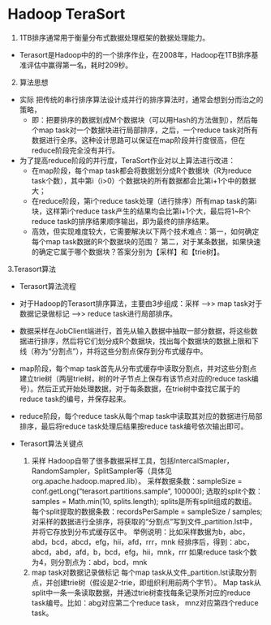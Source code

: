 # Hadoop TeraSort

1.  1TB排序通常用于衡量分布式数据处理框架的数据处理能力。
  * Terasort是Hadoop中的的一个排序作业，在2008年，Hadoop在1TB排序基准评估中赢得第一名，耗时209秒。

2. 算法思想
  * 实际 把传统的串行排序算法设计成并行的排序算法时，通常会想到分而治之的策略，
    * 即：把要排序的数据划成M个数据块（可以用Hash的方法做到），然后每个map task对一个数据块进行局部排序，之后，一个reduce task对所有数据进行全序。这种设计思路可以保证在map阶段并行度很高，但在reduce阶段完全没有并行。
  * 为了提高reduce阶段的并行度，TeraSort作业对以上算法进行改进：
    * 在map阶段，每个map task都会将数据划分成R个数据块（R为reduce task个数），其中第i（i>0）个数据块的所有数据都会比第i+1个中的数据大；
    * 在reduce阶段，第i个reduce task处理（进行排序）所有map task的第i块，这样第i个reduce task产生的结果均会比第i+1个大，最后将1~R个reduce task的排序结果顺序输出，即为最终的排序结果。
    * 高效，但实现难度较大，它需要解决以下两个技术难点：第一，如何确定每个map task数据的R个数据块的范围？ 第二，对于某条数据，如果快速的确定它属于哪个数据块？答案分别为【采样】和【trie树】。

3.Terasort算法
  * Terasort算法流程
  * 对于Hadoop的Terasort排序算法，主要由3步组成：采样 –>> map task对于数据记录做标记 –>> reduce task进行局部排序。
  * 数据采样在JobClient端进行，首先从输入数据中抽取一部分数据，将这些数据进行排序，然后将它们划分成R个数据块，找出每个数据块的数据上限和下线（称为“分割点”），并将这些分割点保存到分布式缓存中。
  * map阶段，每个map task首先从分布式缓存中读取分割点，并对这些分割点建立trie树（两层trie树，树的叶子节点上保存有该节点对应的reduce task编号）。然后正式开始处理数据，对于每条数据，在trie树中查找它属于的reduce task的编号，并保存起来。
  * reduce阶段，每个reduce task从每个map task中读取其对应的数据进行局部排序，最后将reduce task处理后结果按reduce task编号依次输出即可。

* Terasort算法关键点
  1. 采样
Hadoop自带了很多数据采样工具，包括IntercalSmapler，RandomSampler，SplitSampler等（具体见org.apache.hadoop.mapred.lib）。
采样数据条数：sampleSize = conf.getLong(“terasort.partitions.sample”, 100000);
选取的split个数：samples = Math.min(10, splits.length); splits是所有split组成的数组。
每个split提取的数据条数：recordsPerSample = sampleSize / samples;
对采样的数据进行全排序，将获取的“分割点”写到文件_partition.lst中，并将它存放到分布式缓存区中。
举例说明：比如采样数据为b，abc，abd，bcd，abcd，efg，hii，afd，rrr，mnk
经排序后，得到：abc，abcd，abd，afd，b，bcd，efg，hii，mnk，rrr
如果reduce task个数为4，则分割点为：abd，bcd，mnk
  2. map task对数据记录做标记
每个map task从文件_partition.lst读取分割点，并创建trie树（假设是2-trie，即组织利用前两个字节）。
Map task从split中一条一条读取数据，并通过trie树查找每条记录所对应的reduce task编号。比如：abg对应第二个reduce task， mnz对应第四个reduce task。
